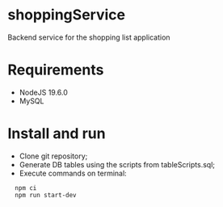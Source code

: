 # shoppingService
Backend service for the shopping list application

# Requirements

- NodeJS 19.6.0
- MySQL

# Install and run

- Clone git repository;
- Generate DB tables using the scripts from tableScripts.sql;
- Execute commands on terminal:
```
  npm ci
  npm run start-dev
```
